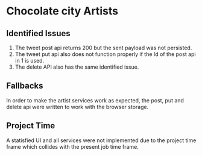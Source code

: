 # Chocolate city Artists

## Identified Issues
1. The tweet post api returns 200 but the sent payload was not persisted.
2. The tweet put api also does not function properly if the Id of the post api in 1 is used.
3. The delete API also has the same identified issue.

## Fallbacks
In order to make the artist services work as expected, the post, put and delete api were written to work with the browser storage.

## Project Time
A statisfied UI and all services were not implemented due to the project time frame which collides with the present job time frame.